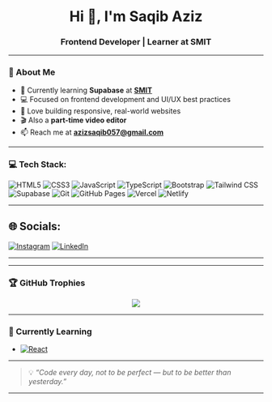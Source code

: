 <h1 align="center">Hi 👋, I'm Saqib Aziz</h1>
<h3 align="center">Frontend Developer | Learner at SMIT</h3>

---

### 🚀 About Me
- 🧠 Currently learning **Supabase** at [**SMIT**](https://saylaniwelfare.com/)  
- 💻 Focused on frontend development and UI/UX best practices  
- 🎯 Love building responsive, real-world websites  
- 🎬 Also a **part-time video editor**  
- 📫 Reach me at **azizsaqib057@gmail.com**

---

### 💻 Tech Stack:
![HTML5](https://img.shields.io/badge/html5-%23E34F26.svg?style=plastic&logo=html5&logoColor=white) 
![CSS3](https://img.shields.io/badge/css3-%231572B6.svg?style=plastic&logo=css3&logoColor=white) 
![JavaScript](https://img.shields.io/badge/javascript-%23323330.svg?style=plastic&logo=javascript&logoColor=%23F7DF1E) 
![TypeScript](https://img.shields.io/badge/typescript-%23007ACC.svg?style=plastic&logo=typescript&logoColor=white) 
![Bootstrap](https://img.shields.io/badge/bootstrap-%237952B3.svg?style=plastic&logo=bootstrap&logoColor=white) 
![Tailwind CSS](https://img.shields.io/badge/tailwindcss-%2338B2AC.svg?style=plastic&logo=tailwind-css&logoColor=white) 
![Supabase](https://img.shields.io/badge/supabase-3ECF8E?style=plastic&logo=supabase&logoColor=white)
![Git](https://img.shields.io/badge/git-%23F05032.svg?style=plastic&logo=git&logoColor=white) 
![GitHub Pages](https://img.shields.io/badge/github%20pages-121013?style=plastic&logo=github&logoColor=white) 
![Vercel](https://img.shields.io/badge/vercel-%23000000.svg?style=plastic&logo=vercel&logoColor=white) 
![Netlify](https://img.shields.io/badge/netlify-%23000000.svg?style=plastic&logo=netlify&logoColor=#00C7B7)

---

## 🌐 Socials:
[![Instagram](https://img.shields.io/badge/Instagram-%23E4405F.svg?logo=Instagram&logoColor=white)](https://www.instagram.com/saqibaziz_/)
[![LinkedIn](https://img.shields.io/badge/LinkedIn-%230077B5.svg?logo=linkedin&logoColor=white)](https://www.linkedin.com/in/saqiaziz09/) 

---
---

### 🏆 GitHub Trophies
<p align="center">
  <img src="https://github-profile-trophy.vercel.app/?username=saqibaziz007&theme=algolia&no-frame=true&row=1&column=6" />
</p>

---

### 📅 Currently Learning
- [![React](https://img.shields.io/badge/React-20232A.svg?logo=React&logoColor=61DAFB)](https://react.dev/)


---

> 💡 *“Code every day, not to be perfect — but to be better than yesterday.”*

---
